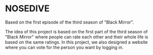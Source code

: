 # NOSEDIVE
Based on the first episode of the third season of "Black Mirror". 

The idea of this project is based on the first part of the third season of "Black Mirror" where people can rate each other and their whole life is based on the same ratings. In this project, we also designed a website where you can vote for the person you want by logging in.

